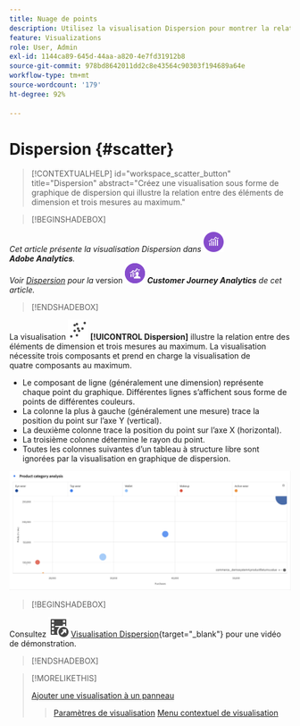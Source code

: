 ```yaml
---
title: Nuage de points
description: Utilisez la visualisation Dispersion pour montrer la relation entre jusqu’à trois mesures.
feature: Visualizations
role: User, Admin
exl-id: 1144ca89-645d-44aa-a820-4e7fd31912b8
source-git-commit: 978bd8642011dd2c8e43564c90303f194689a64e
workflow-type: tm+mt
source-wordcount: '179'
ht-degree: 92%

---
```


# Dispersion {#scatter}

<!-- markdownlint-disable MD034 -->

>[!CONTEXTUALHELP]
>id="workspace_scatter_button"
>title="Dispersion"
>abstract="Créez une visualisation sous forme de graphique de dispersion qui illustre la relation entre des éléments de dimension et trois mesures au maximum."

<!-- markdownlint-enable MD034 -->


>[!BEGINSHADEBOX]

_Cet article présente la visualisation Dispersion dans_ ![AdobeAnalytics](/help/assets/icons/AdobeAnalytics.svg) _**Adobe Analytics**._<br/>_Voir [Dispersion](https://experienceleague.adobe.com/fr/docs/analytics-platform/using/cja-workspace/visualizations/scatterplot) pour la_ version ![CustomerJourneyAnalytics](/help/assets/icons/CustomerJourneyAnalytics.svg) _**Customer Journey Analytics** de cet article._

>[!ENDSHADEBOX]


La visualisation ![GraphScatter](/help/assets/icons/GraphScatter.svg) **[!UICONTROL Dispersion]** illustre la relation entre des éléments de dimension et trois mesures au maximum. La visualisation nécessite trois composants et prend en charge la visualisation de quatre composants au maximum.

* Le composant de ligne (généralement une dimension) représente chaque point du graphique. Différentes lignes s’affichent sous forme de points de différentes couleurs.
* La colonne la plus à gauche (généralement une mesure) trace la position du point sur l’axe Y (vertical).
* La deuxième colonne trace la position du point sur l’axe X (horizontal).
* La troisième colonne détermine le rayon du point.
* Toutes les colonnes suivantes d’un tableau à structure libre sont ignorées par la visualisation en graphique de dispersion.

![Exemple de graphique de dispersion montrant plusieurs éléments de dimension](assets/scatter.png)


>[!BEGINSHADEBOX]

Consultez ![VideoCheckedOut](/help/assets/icons/VideoCheckedOut.svg) [Visualisation Dispersion](https://video.tv.adobe.com/v/334459/?quality=12){target=&#34;_blank&#34;} pour une vidéo de démonstration.

>[!ENDSHADEBOX]


>[!MORELIKETHIS]
>
>[Ajouter une visualisation à un panneau](/help/analyze/analysis-workspace/visualizations/freeform-analysis-visualizations.md#add-visualizations-to-a-panel)
>>[Paramètres de visualisation](/help/analyze/analysis-workspace/visualizations/freeform-analysis-visualizations.md#settings)
>>[Menu contextuel de visualisation](/help/analyze/analysis-workspace/visualizations/freeform-analysis-visualizations.md#context-menu)
>
